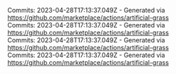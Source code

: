 Commits: 2023-04-28T17:13:37.049Z - Generated via https://github.com/marketplace/actions/artificial-grass
<br>
Commits: 2023-04-28T17:13:37.049Z - Generated via https://github.com/marketplace/actions/artificial-grass
<br>
Commits: 2023-04-28T17:13:37.049Z - Generated via https://github.com/marketplace/actions/artificial-grass
<br>
Commits: 2023-04-28T17:13:37.049Z - Generated via https://github.com/marketplace/actions/artificial-grass
<br>
